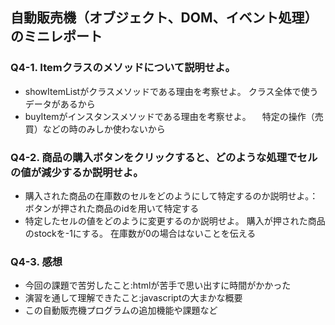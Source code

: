 ## 自動販売機（オブジェクト、DOM、イベント処理）のミニレポート
### Q4-1. Itemクラスのメソッドについて説明せよ。
* showItemListがクラスメソッドである理由を考察せよ。
  クラス全体で使うデータがあるから
* buyItemがインスタンスメソッドである理由を考察せよ。
　特定の操作（売買）などの時のみしか使わないから
### Q4-2. 商品の購入ボタンをクリックすると、どのような処理でセルの値が減少するか説明せよ。
* 購入された商品の在庫数のセルをどのようにして特定するのか説明せよ。：
  ボタンが押された商品のidを用いて特定する
* 特定したセルの値をどのように変更するのか説明せよ。
  購入が押された商品のstockを-1にする。
  在庫数が0の場合はないことを伝える
### Q4-3. 感想
* 今回の課題で苦労したこと:htmlが苦手で思い出すに時間がかかった
* 演習を通して理解できたこと:javascriptの大まかな概要
* この自動販売機プログラムの追加機能や課題など
